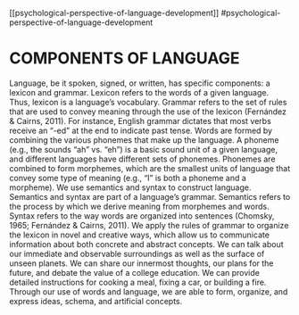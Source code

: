 [[psychological-perspective-of-language-development]]
#psychological-perspective-of-language-development

# COMPONENTS OF LANGUAGE
Language, be it spoken, signed, or written, has specific components: a lexicon and grammar. Lexicon refers
to the words of a given language. Thus, lexicon is a language’s vocabulary. Grammar refers to the set
of rules that are used to convey meaning through the use of the lexicon (Fernández & Cairns, 2011). For
instance, English grammar dictates that most verbs receive an “-ed” at the end to indicate past tense.
Words are formed by combining the various phonemes that make up the language. A phoneme (e.g., the
sounds “ah” vs. “eh”) is a basic sound unit of a given language, and different languages have different
sets of phonemes. Phonemes are combined to form morphemes, which are the smallest units of language
that convey some type of meaning (e.g., “I” is both a phoneme and a morpheme). We use semantics and
syntax to construct language. Semantics and syntax are part of a language’s grammar. Semantics refers to
the process by which we derive meaning from morphemes and words. Syntax refers to the way words are
organized into sentences (Chomsky, 1965; Fernández & Cairns, 2011).
We apply the rules of grammar to organize the lexicon in novel and creative ways, which allow us to
communicate information about both concrete and abstract concepts. We can talk about our immediate
and observable surroundings as well as the surface of unseen planets. We can share our innermost
thoughts, our plans for the future, and debate the value of a college education. We can provide detailed
instructions for cooking a meal, fixing a car, or building a fire. Through our use of words and language,
we are able to form, organize, and express ideas, schema, and artificial concepts.
